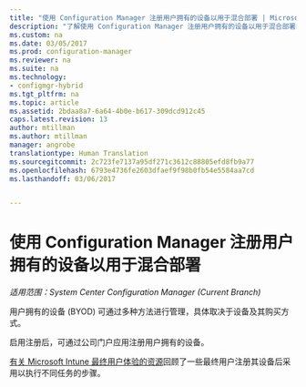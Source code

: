 ```yaml
---
title: "使用 Configuration Manager 注册用户拥有的设备以用于混合部署 | Microsoft Docs"
description: "了解使用 Configuration Manager 注册用户拥有的设备以用于混合部署的不同方法。"
ms.custom: na
ms.date: 03/05/2017
ms.prod: configuration-manager
ms.reviewer: na
ms.suite: na
ms.technology:
- configmgr-hybrid
ms.tgt_pltfrm: na
ms.topic: article
ms.assetid: 2bdaa8a7-6a64-4b0e-b617-309dcd912c45
caps.latest.revision: 13
author: mtillman
ms.author: mtillman
manager: angrobe
translationtype: Human Translation
ms.sourcegitcommit: 2c723fe7137a95df271c3612c88805efd8fb9a77
ms.openlocfilehash: 6793e4736fe2603dfaef9f98b0fb54e5584aa7cd
ms.lasthandoff: 03/06/2017


---
```

# <a name="enroll-user-owned-devices-for-hybrid-deployments-with-configuration-manager"></a>使用 Configuration Manager 注册用户拥有的设备以用于混合部署

*适用范围：System Center Configuration Manager (Current Branch)*

用户拥有的设备 (BYOD) 可通过多种方法进行管理，具体取决于设备及其购买方式。  

启用注册后，可通过公司门户应用注册用户拥有的设备。

[有关 Microsoft Intune 最终用户体验的资源](https://docs.microsoft.com/en-us/intune/deploy-use/what-to-tell-your-end-users-about-using-microsoft-intune)回顾了一些最终用户注册其设备后采用以执行不同任务的步骤。

